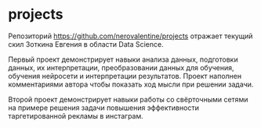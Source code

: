 # projects
Репозиторий https://github.com/nerovalentine/projects отражает текущий скил Зоткина Евгения в области Data Science.  

Первый проект демонстрирует навыки анализа данных, подготовки данных, их интерпретации, преобразовании данных для обучения, обучения нейросети и интерпретации результатов. Проект наполнен комментариями автора чтобы показать ход мысли при решении задачи.  

Второй проект демонстрирует навыки работы со свёрточными сетями на примере решения задачи повышения эффективности таргетированной рекламы в инстаграм.
